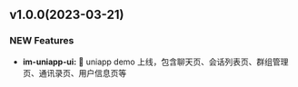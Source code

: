 ## v1.0.0(2023-03-21)

### NEW Features

- **im-uniapp-ui:** 🎸 uniapp demo 上线，包含聊天页、会话列表页、群组管理页、通讯录页、用户信息页等

